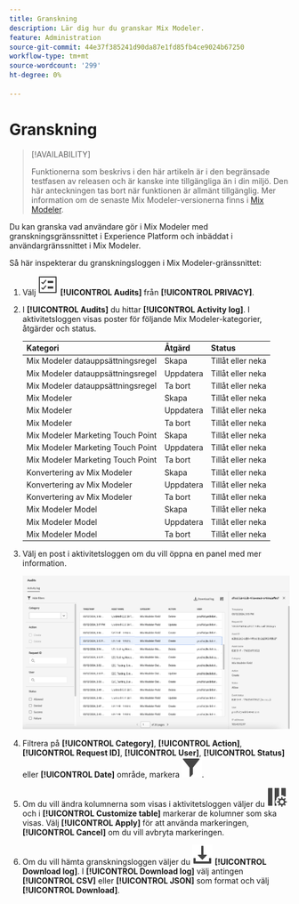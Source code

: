 ```yaml
---
title: Granskning
description: Lär dig hur du granskar Mix Modeler.
feature: Administration
source-git-commit: 44e37f385241d90da87e1fd85fb4ce9024b67250
workflow-type: tm+mt
source-wordcount: '299'
ht-degree: 0%

---
```


# Granskning

>[!AVAILABILITY]
>
>Funktionerna som beskrivs i den här artikeln är i den begränsade testfasen av releasen och är kanske inte tillgängliga än i din miljö. Den här anteckningen tas bort när funktionen är allmänt tillgänglig. Mer information om de senaste Mix Modeler-versionerna finns i [Mix Modeler](/help/releases/latest.md).

Du kan granska vad användare gör i Mix Modeler med granskningsgränssnittet i Experience Platform och inbäddat i användargränssnittet i Mix Modeler.

Så här inspekterar du granskningsloggen i Mix Modeler-gränssnittet:

1. Välj ![Uppgiftslista](../assets/icons/TaskList.svg) **[!UICONTROL Audits]** från **[!UICONTROL PRIVACY]**.

1. I **[!UICONTROL Audits]** du hittar **[!UICONTROL Activity log]**. I aktivitetsloggen visas poster för följande Mix Modeler-kategorier, åtgärder och status.

   | Kategori | Åtgärd | Status |
   |---|---|---|
   | Mix Modeler datauppsättningsregel | Skapa | Tillåt eller neka |
   | Mix Modeler datauppsättningsregel | Uppdatera | Tillåt eller neka |
   | Mix Modeler datauppsättningsregel | Ta bort | Tillåt eller neka |
   | Mix Modeler | Skapa | Tillåt eller neka |
   | Mix Modeler | Uppdatera | Tillåt eller neka |
   | Mix Modeler | Ta bort | Tillåt eller neka |
   | Mix Modeler Marketing Touch Point | Skapa | Tillåt eller neka |
   | Mix Modeler Marketing Touch Point | Uppdatera | Tillåt eller neka |
   | Mix Modeler Marketing Touch Point | Ta bort | Tillåt eller neka |
   | Konvertering av Mix Modeler | Skapa | Tillåt eller neka |
   | Konvertering av Mix Modeler | Uppdatera | Tillåt eller neka |
   | Konvertering av Mix Modeler | Ta bort | Tillåt eller neka |
   | Mix Modeler Model | Skapa | Tillåt eller neka |
   | Mix Modeler Model | Uppdatera | Tillåt eller neka |
   | Mix Modeler Model | Ta bort | Tillåt eller neka |

1. Välj en post i aktivitetsloggen om du vill öppna en panel med mer information.

   ![Mix Modeler granskning](../assets/mix-modeler-audit.png)

1. Filtrera på **[!UICONTROL Category]**, **[!UICONTROL Action]**, **[!UICONTROL Request ID]**, **[!UICONTROL User]**, **[!UICONTROL Status]** eller **[!UICONTROL Date]** område, markera ![Filter](../assets/icons/Filter.svg).

1. Om du vill ändra kolumnerna som visas i aktivitetsloggen väljer du ![Kolumner](../assets/icons/ColumnSetting.svg) och i **[!UICONTROL Customize table]** markerar de kolumner som ska visas. Välj **[!UICONTROL Apply]** för att använda markeringen, **[!UICONTROL Cancel]** om du vill avbryta markeringen.

1. Om du vill hämta granskningsloggen väljer du ![Ladda ned](../assets/icons/Download.svg) **[!UICONTROL Download log]**. I **[!UICONTROL Download log]** välj antingen **[!UICONTROL CSV]** eller **[!UICONTROL JSON]** som format och välj **[!UICONTROL Download]**.
